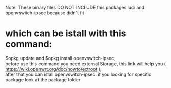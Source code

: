 Note. These binary files DO NOT INCLUDE this packages luci and openvswitch-ipsec because didn't fit
# which can be istall with this command: 
$opkg update and $opkg install openvswitch-ipsec,  
before use this command you need external Storage,
this link will help you ( https://wiki.openwrt.org/doc/howto/extroot ),  
after that you can istall openvswitch-ipsec.
if you looking for specific package look at the package folder
 
